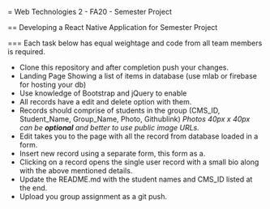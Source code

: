 = Web Technologies 2 - FA20 - Semester Project

== Developing a React Native Application for Semester Project

=== Each task below has equal weightage and code from all team members is required.

* Clone this repository and after completion push your changes.
* Landing Page Showing a list of items in database (use mlab or firebase for hosting your db)
* Use knowledge of Bootstrap and jQuery to enable 
* All records have a edit and delete option with them.
* Records should comprise of students in the group (CMS_ID, Student_Name, Group_Name, Photo, Githublink) *Photos 40px x 40px can be **optional** and better to use public image URLs.*
* Edit takes you to the page with all the record from database loaded in a form.
* Insert new record using a separate form, this form as a.
* Clicking on a record opens the single user record with a small bio along with the above mentioned details.
* Update the README.md with the student names and CMS_ID listed at the end.
* Upload you group assignment as a git push.

